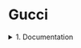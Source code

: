 # Gucci
<details>
      <summary>1. Documentation</summary>
      Test Plan
      
      Test Cases
      
      Traceability Matrix
</details>
